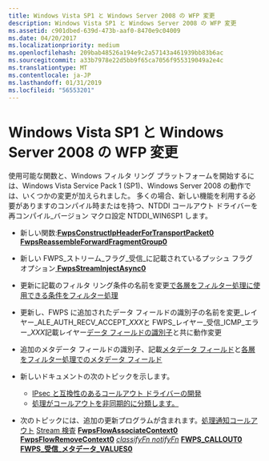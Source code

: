 ```yaml
---
title: Windows Vista SP1 と Windows Server 2008 の WFP 変更
description: Windows Vista SP1 と Windows Server 2008 の WFP 変更
ms.assetid: c901dbed-639d-473b-aaf0-8470e9c04009
ms.date: 04/20/2017
ms.localizationpriority: medium
ms.openlocfilehash: 209bab48526a194e9c2a57143a461939bb83b6ac
ms.sourcegitcommit: a33b7978e22d5bb9f65ca7056f955319049a2e4c
ms.translationtype: MT
ms.contentlocale: ja-JP
ms.lasthandoff: 01/31/2019
ms.locfileid: "56553201"
---
```

# <a name="wfp-changes-for-windows-vista-sp1-and-windows-server-2008"></a>Windows Vista SP1 と Windows Server 2008 の WFP 変更


使用可能な関数と、Windows フィルタ リング プラットフォームを開始するには、Windows Vista Service Pack 1 (SP1)、Windows Server 2008 の動作では、いくつかの変更が加えられました。 多くの場合、新しい機能を利用する必要がありますのコンパイル時またはを持つ、NTDDI コールアウト ドライバーを再コンパイル\_バージョン マクロ設定 NTDDI\_WIN6SP1 します。

-   新しい関数:[**FwpsConstructIpHeaderForTransportPacket0**](https://msdn.microsoft.com/library/windows/hardware/ff551154)
    [**FwpsReassembleForwardFragmentGroup0**](https://msdn.microsoft.com/library/windows/hardware/ff551205)
-   新しい FWPS\_ストリーム\_フラグ\_受信\_に記載されているプッシュ フラグ オプション[ **FwpsStreamInjectAsync0**](https://msdn.microsoft.com/library/windows/hardware/ff551213)

-   更新に記載のフィルタ リング条件の名前を変更[で各層をフィルター処理に使用できる条件をフィルター処理](https://msdn.microsoft.com/library/windows/hardware/ff549939)

-   更新し、FWPS に追加されたデータ フィールドの識別子の名前を変更\_レイヤー\_ALE\_AUTH\_RECV\_ACCEPT\_*XXX*と FWPS\_レイヤー\_受信\_ICMP\_エラー\_*XXX*記載レイヤー[データ フィールドの識別子](https://msdn.microsoft.com/library/windows/hardware/ff546312)と共に動作変更

-   追加のメタデータ フィールドの識別子、記載[メタデータ フィールド](https://msdn.microsoft.com/library/windows/hardware/ff559174)と[各層をフィルター処理でのメタデータ フィールド](https://msdn.microsoft.com/library/windows/hardware/ff559179)

-   新しいドキュメントの次のトピックを示します。
    -   [IPsec と互換性のあるコールアウト ドライバーの開発](developing-ipsec-compatible-callout-drivers.md)
    -   [処理がコールアウトを非同期的に分類します。](processing-classify-callouts-asynchronously.md)
-   次のトピックには、追加の更新プログラムが含まれます。[処理通知コールアウト](processing-notify-callouts.md)
    [Stream 検査](stream-inspection.md)
    [**FwpsFlowAssociateContext0** ](https://msdn.microsoft.com/library/windows/hardware/ff551165) 
     [**FwpsFlowRemoveContext0**](https://msdn.microsoft.com/library/windows/hardware/ff551169)
    [*classifyFn* ](https://msdn.microsoft.com/library/windows/hardware/ff544890) 
     [ *notifyFn*](https://msdn.microsoft.com/library/windows/hardware/ff568803)
    [**FWPS\_CALLOUT0**](https://msdn.microsoft.com/library/windows/hardware/ff551224)
    [**FWPS\_受信\_メタデータ\_VALUES0**](https://msdn.microsoft.com/library/windows/hardware/ff552397)

 

 





